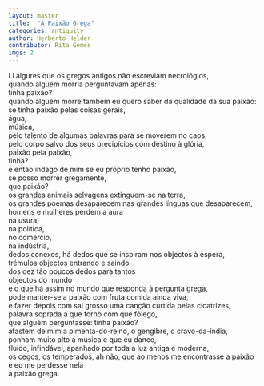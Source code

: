 ```yaml
---
layout: master
title:  "A Paixão Grega"
categories: antiquity
author: Herberto Helder
contributor: Rita Gomes
imgs: 2
---
```


Li algures que os gregos antigos não escreviam necrológios,  
quando alguém morria perguntavam apenas:  
tinha paixão?  
quando alguém morre também eu quero saber da qualidade da sua paixão:  
se tinha paixão pelas coisas gerais,  
água,  
música,  
pelo talento de algumas palavras para se moverem no caos,  
pelo corpo salvo dos seus precipícios com destino à glória,  
paixão pela paixão,  
tinha?  
e então indago de mim se eu próprio tenho paixão,  
se posso morrer gregamente,  
que paixão?  
os grandes animais selvagens extinguem-se na terra,  
os grandes poemas desaparecem nas grandes línguas que desaparecem,  
homens e mulheres perdem a aura  
na usura,  
na política,  
no comércio,  
na indústria,  
dedos conexos, há dedos que se inspiram nos objectos à espera,  
trémulos objectos entrando e saindo  
dos dez tão poucos dedos para tantos  
objectos do mundo  
e o que há assim no mundo que responda à pergunta grega,  
pode manter-se a paixão com fruta comida ainda viva,  
e fazer depois com sal grosso uma canção curtida pelas cicatrizes,  
palavra soprada a que forno com que fôlego,  
que alguém perguntasse: tinha paixão?  
afastem de mim a pimenta-do-reino, o gengibre, o cravo-da-índia,  
ponham muito alto a música e que eu dance,  
fluido, infindável, apanhado por toda a luz antiga e moderna,  
os cegos, os temperados, ah não, que ao menos me encontrasse a paixão  
e eu me perdesse nela  
a paixão grega.  
  

